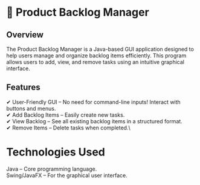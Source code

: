# 📝 Product Backlog Manager
## Overview
The Product Backlog Manager is a Java-based GUI application designed to help users manage and organize backlog items efficiently. This program allows users to add, view, and remove tasks using an intuitive graphical interface.

## Features
✔ User-Friendly GUI – No need for command-line inputs! Interact with buttons and menus.\
✔ Add Backlog Items – Easily create new tasks.\
✔ View Backlog – See all existing backlog items in a structured format.\
✔ Remove Items – Delete tasks when completed.\

# Technologies Used
Java – Core programming language.\
Swing/JavaFX – For the graphical user interface.
